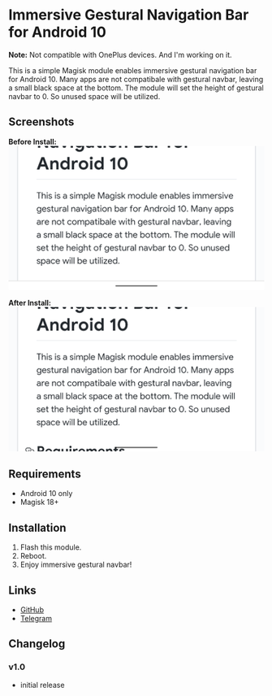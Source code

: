 # Immersive Gestural Navigation Bar for Android 10

**Note:** Not compatible with OnePlus devices. And I'm working on it.

This is a simple Magisk module enables immersive gestural navigation bar for Android 10. Many apps are not compatibale with gestural navbar, leaving a small black space at the bottom. The module will set the height of gestural navbar to 0. So unused space will be utilized.

## Screenshots

**Before Install:**
![Before Install](./Screenshots/Screenshot_20191120-105629.png)

**After Install:**
![After Install](./Screenshots/Screenshot_20191120-105458.png)


## Requirements
- Android 10 only
- Magisk 18+

## Installation
1. Flash this module.
2. Reboot.
3. Enjoy immersive gestural navbar!

## Links
- [GitHub](https://github.com/samchugit/Immersive_Gestural_Nav_Bar)
- [Telegram](https://t.me/samuel_chu)

## Changelog
### v1.0
- initial release
